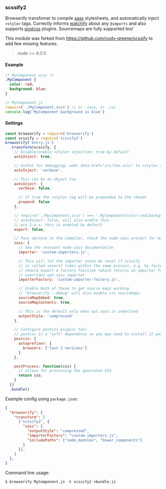 ### scssify2
Browserify transfomer to compile [sass][] stylesheets, and automatically inject `<style>` tags. Correctly informs [watchify][] about any `@imports` and also supports [postcss][] plugins. Sourcemaps are fully supported too!

This module was forked from https://github.com/cody-greene/scssify to add few missing features.

> node >= 4.0.0

#### Example
```css
/* MyComponent.scss */
.MyComponent {
  color: red;
  background: blue;
}
```

```javascript
// MyComponent.js
require('./MyComponent.scss') // or .sass, or .css
console.log('MyComponent background is blue')
```

#### Settings

```javascript
const browserify = require('browserify')
const scssify = require('scssify2')
browserify('entry.js')
  .transform(scssify, {
    // Disable/enable <style> injection; true by default
    autoInject: true,

    // Useful for debugging; adds data-href="src/foo.scss" to <style> tags
    autoInject: 'verbose',

    // This can be an object too
    autoInject: {
      verbose: false,

      // If true the <style> tag will be prepended to the <head>
      prepend: false
    },

    // require('./MyComponent.scss') === '.MyComponent{color:red;background:blue}'
    // autoInject: false, will also enable this
    // pre 1.x.x, this is enabled by default
    export: false,

    // Pass options to the compiler, check the node-sass project for more details
    sass: {
      // See the relevant node-sass documentation
      importer: 'custom-importers.js',

      // This will let the importer state be reset if scssify
      // is called several times within the same process, e.g. by factor-bundle
      // should export a factory function (which returns an importer function)
      // overrides opt.sass.importer
      importerFactory: 'custom-importer-factory.js',

      // Enable both of these to get source maps working
      // "browserify --debug" will also enable css sourcemaps
      sourceMapEmbed: true,
      sourceMapContents: true,

      // This is the default only when opt.sass is undefined
      outputStyle: 'compressed'
    },

    // Configure postcss plugins too!
    // postcss is a "soft" dependency so you may need to install it yourself
    postcss: {
      autoprefixer: {
        browsers: ['last 2 versions']
      }
    },

    postProcess: function(css) {
      // allows for processing the generated CSS
      return css;
    }
  })
  .bundle()
```

Example config using `package.json`:
```json
{
  "browserify": {
    "transform": [
      ["scssify2", {
        "sass": {
          "outputStyle": "compressed",
          "importerFactory": "custom-importers.js",
          "includePaths": ["node_modules", "bower_components"]
        }
      }],
    ]
  },
}
```

Command line usage:
```
$ browserify MyComponent.js -t scssify2 >bundle.js
```

[sass]: http://sass-lang.com
[postcss]: https://github.com/postcss/postcss
[watchify]: https://github.com/substack/watchify
